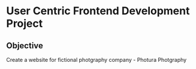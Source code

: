 # User Centric Frontend Development Project

## Objective
Create a website for fictional photgraphy company - Photura Photgraphy